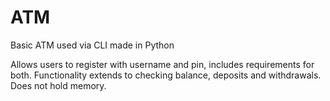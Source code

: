 # ATM
Basic ATM used via CLI made in Python

Allows users to register with username and pin, includes requirements for both. Functionality extends to checking balance, deposits and withdrawals. Does not hold memory.
